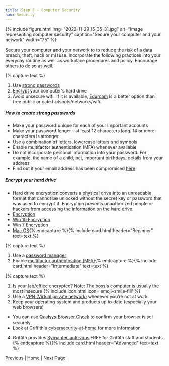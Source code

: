 ```yaml
---
title: Step 8 - Computer Security
nav: Security
---
```


{% include figure.html img="2022-11-29_15-35-31.jpg" alt="Image representing computer security" caption="Secure your computer and your network" width="75" %}

Secure your computer and your network to to reduce the risk of a data breach, theft, hack or misuse. Incorporate the following practices into your everyday routine as well as workplace procedures and policy. Encourage others to do so as well. 

{% capture text %}
1. Use [strong passwords](https://www.griffith.edu.au/passwords)
2. [Encrypt](https://www.griffith.edu.au/about-griffith/cybersecurity/data-protection) your computer's hard drive
3. Avoid unsecure wifi. If it is available, [Eduroam](https://www.griffith.edu.au/internet-access/wifi/eduroam) is a better option than free public or cafe hotspots/networks/wifi.

##### How to create strong passwords
 * Make your password unique for each of your important accounts
 * Make your password longer - at least 12 characters long. 14 or more characters is stronger
 * Use a combination of letters, lowercase letters and symbols
 * Enable multifactor authentication (MFA) whenever available
 * Do not incorporate personal information into your password. For example, the name of a child, pet, important birthdays, details from your address
 * Find out if your email address has been compromised [here](https://haveibeenpwned.com/)

##### Encrypt your hard drive
* Hard drive encryption converts a physical drive into an unreadable format that cannot be unlocked without the secret key or password that was used to encrypt it. Encryption prevents unauthorized people or hackers from accessing the information on the hard drive.
* [Encryption](https://www.griffith.edu.au/about-griffith/cybersecurity/data-protection)
* [Win 10 Encryption](https://www.windowscentral.com/how-use-bitlocker-encryption-windows-10)
* [Win 7 Encryption](https://www.microsoft.com/en-au/download/details.aspx?id=4794) 
* [Mac OS](https://support.apple.com/en-au/HT204837){% endcapture %}{% include card.html header="Beginner" text=text %}

{% capture text %}
1. Use a [password manager](https://www.griffith.edu.au/passwords/lastpass)
2. Enable [multifactor authentication (MFA)](https://support.microsoft.com/en-us/topic/what-is-multifactor-authentication-e5e39437-121c-be60-d123-eda06bddf661){% endcapture %}{% include card.html header="Intermediate" text=text %}

{% capture text %}
1. Is your lab/office encrypted?  Note: The boss's computer is usually the most insecure {% include icon.html icon='emoji-smile-fill' %}
2. Use a [VPN (Virtual private network)](https://au.pcmag.com/vpn/138/the-best-vpn-services) whenever you’re not at work
3. Keep your operating system and products up to date (especially your web browsers)
* You can use [Qualsys Browser Check](https://browsercheck.qualys.com/) to confirm your browser is set securely
* Look at Griffith's [cybersecurity-at-home](https://www.griffith.edu.au/about-griffith/cybersecurity/cybersecurity-at-home) for more information

4. Griffith provides [Symantec anti-virus](https://intranet.secure.griffith.edu.au/computing/software/self-help-and-support/software-download-service4) FREE for Griffith staff and students.{% endcapture %}{% include card.html header="Advanced" text=text %}
 

[Previous](https://guereslib.github.io/Reproducible-Research-Things/Step6CloudBackup)  |  [Home](https://guereslib.github.io/Reproducible-Research-Things/) | [Next Page](https://guereslib.github.io/Reproducible-Research-Things/Step8SepId)
